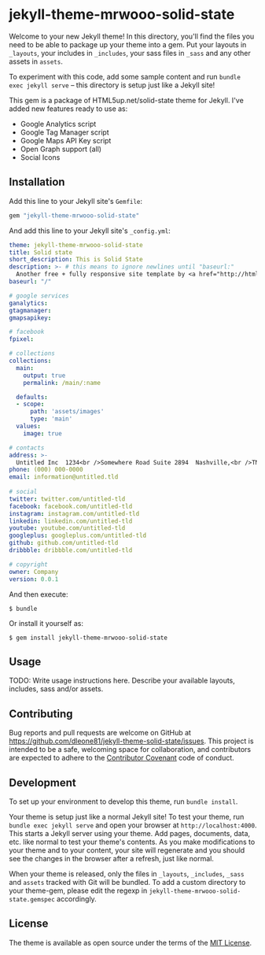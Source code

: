 # jekyll-theme-mrwooo-solid-state

Welcome to your new Jekyll theme! In this directory, you'll find the files you need to be able to package up your theme into a gem. Put your layouts in `_layouts`, your includes in `_includes`, your sass files in `_sass` and any other assets in `assets`.

To experiment with this code, add some sample content and run `bundle exec jekyll serve` – this directory is setup just like a Jekyll site!

This gem is a package of HTML5up.net/solid-state theme for Jekyll.
I've added new features ready to use as:
* Google Analytics script
* Google Tag Manager script
* Google Maps API Key script
* Open Graph support (all)
* Social Icons

## Installation

Add this line to your Jekyll site's `Gemfile`:

```ruby
gem "jekyll-theme-mrwooo-solid-state"
```

And add this line to your Jekyll site's `_config.yml`:

```yaml
theme: jekyll-theme-mrwooo-solid-state
title: Solid state
short_description: This is Solid State
description: >- # this means to ignore newlines until "baseurl:"
  Another free + fully responsive site template by <a href="http://html5up.net">HTML5 UP</a>
baseurl: "/"

# google services
ganalytics:
gtagmanager:
gmapsapikey:

# facebook
fpixel:

# collections
collections:
  main:
    output: true
    permalink: /main/:name

  defaults:
  - scope:
      path: 'assets/images'
      type: 'main'
  values:
    image: true

# contacts
address: >-
  Untitled Inc  1234<br />Somewhere Road Suite 2894  Nashville,<br />TN 00000-0000
phone: (000) 000-0000
email: information@untitled.tld
  
# social
twitter: twitter.com/untitled-tld
facebook: facebook.com/untitled-tld
instagram: instagram.com/untitled-tld
linkedin: linkedin.com/untitled-tld
youtube: youtube.com/untitled-tld
googleplus: googleplus.com/untitled-tld
github: github.com/untitled-tld
dribbble: dribbble.com/untitled-tld

# copyright
owner: Company
version: 0.0.1
```

And then execute:

    $ bundle

Or install it yourself as:

    $ gem install jekyll-theme-mrwooo-solid-state

## Usage

TODO: Write usage instructions here. Describe your available layouts, includes, sass and/or assets.

## Contributing

Bug reports and pull requests are welcome on GitHub at https://github.com/dleone81/jekyll-theme-solid-state/issues. This project is intended to be a safe, welcoming space for collaboration, and contributors are expected to adhere to the [Contributor Covenant](http://contributor-covenant.org) code of conduct.

## Development

To set up your environment to develop this theme, run `bundle install`.

Your theme is setup just like a normal Jekyll site! To test your theme, run `bundle exec jekyll serve` and open your browser at `http://localhost:4000`. This starts a Jekyll server using your theme. Add pages, documents, data, etc. like normal to test your theme's contents. As you make modifications to your theme and to your content, your site will regenerate and you should see the changes in the browser after a refresh, just like normal.

When your theme is released, only the files in `_layouts`, `_includes`, `_sass` and `assets` tracked with Git will be bundled.
To add a custom directory to your theme-gem, please edit the regexp in `jekyll-theme-mrwooo-solid-state.gemspec` accordingly.

## License

The theme is available as open source under the terms of the [MIT License](https://opensource.org/licenses/MIT).

